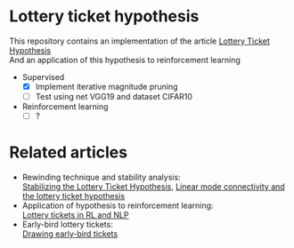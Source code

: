 # Lottery ticket hypothesis
This repository contains an implementation of the article [Lottery Ticket Hypothesis](https://arxiv.org/abs/1803.03635)  
And an application of this hypothesis to reinforcement learning
 - Supervised 
    - [x] Implement iterative magnitude pruning
    - [ ] Test using net VGG19 and dataset CIFAR10
 - Reinforcement learning
    - [ ] ?

# Related articles
- Rewinding technique and stability analysis:  
[Stabilizing the Lottery Ticket Hypothesis](https://arxiv.org/abs/1903.01611), [Linear mode connectivity and the lottery ticket hypothesis](https://arxiv.org/abs/1912.05671)
- Application of hypothesis to reinforcement learning:  
[Lottery tickets in RL and NLP](https://arxiv.org/abs/1906.02768)
- Early-bird lottery tickets:  
[Drawing early-bird tickets](https://arxiv.org/abs/1909.11957)
